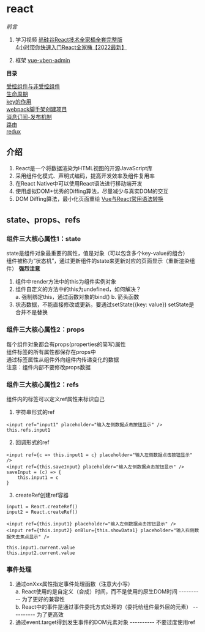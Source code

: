 # react

*前言*
1. 学习视频
[尚硅谷React技术全家桶全套完整版](https://www.bilibili.com/video/BV1wy4y1D7JT) <br>
[4小时带你快速入门React全家桶【2022最新】](https://www.bilibili.com/video/BV1tY411G7UP)

2. 框架
[vue-vben-admin](https://github.com/vbenjs/vue-vben-admin/blob/main/README.zh-CN.md)

**目录**

[受控组件与非受控组件](https://github.com/orangleLi/react/blob/main/受控组件与非受控组件.md) <br>
[生命周期](https://github.com/orangleLi/react/blob/main/生命周期.md) <br>
[key的作用](https://github.com/orangleLi/react/blob/main/key的作用.md) <br>
[webpack脚手架创建项目](https://github.com/orangleLi/react/blob/main/webpack脚手架创建项目.md) <br>
[消息订阅-发布机制](https://github.com/orangleLi/react/blob/main/消息订阅-发布机制.md) <br>
[路由](https://github.com/orangleLi/react/blob/main/路由.md) <br>
[redux](https://github.com/orangleLi/react/blob/main/redux.md)

## 介绍

1. React是一个将数据渲染为HTML视图的开源JavaScript库
2. 采用组件化模式、声明式编码，提高开发效率及组件复用率
3. 在React Native中可以使用React语法进行移动端开发
4. 使用虚拟DOM+优秀的Diffing算法，尽量减少与真实DOM的交互
5. DOM Diffing算法，最小化页面重绘
[Vue与React常用语法转换](https://juejin.cn/post/7044311646604361735)

## state、props、refs

### 组件三大核心属性1：state

state是组件对象最重要的属性，值是对象（可以包含多个key-value的组合） <br>
组件被称为“状态机”，通过更新组件的state来更新对应的页面显示（重新渲染组件）
**强烈注意**
1. 组件中render方法中的this为组件实例对象
2. 组件自定义的方法中的this为undefined，如何解决？ <br>
  a. 强制绑定this，通过函数对象的bind()
  b. 箭头函数
3. 状态数据，不能直接修改或更新。要通过setState({key: value}) setState是合并不是替换

### 组件三大核心属性2：props

每个组件对象都会有props(properties的简写)属性 <br>
组件标签的所有属性都保存在props中 <br>
通过标签属性从组件外向组件内传递变化的数据 <br>
注意：组件内部不要修改props数据

### 组件三大核心属性2：refs

组件内的标签可以定义ref属性来标识自己
1. 字符串形式的ref

```
<input ref="input1" placeholder="输入左侧数据点击按钮显示" />
this.refs.input1
```

2. 回调形式的ref

```
<input ref={c => this.input1 = c} placeholder="输入左侧数据点击按钮显示" />
<input ref={this.saveInput} placeholder="输入左侧数据点击按钮显示" />
saveInput = (c) => {
    this.input1 = c
}
```

3. createRef创建ref容器

```
input1 = React.createRef()
input2 = React.createRef()

<input ref={this.input1} placeholder="输入左侧数据点击按钮显示" />
<input ref={this.input2} onBlur={this.showData1} placeholder="输入右侧数据失去焦点显示" />

this.input1.current.value
this.input2.current.value
```

### 事件处理

1. 通过onXxx属性指定事件处理函数（注意大小写） <br>
  a. React使用的是自定义（合成）时间，而不是使用的原生DOM时间   ----------   为了更好的兼容性 <br>
  b. React中的事件是通过事件委托方式处理的（委托给组件最外层的元素）   ----------   为了更高效
2. 通过event.target得到发生事件的DOM元素对象   ----------   不要过度使用ref
